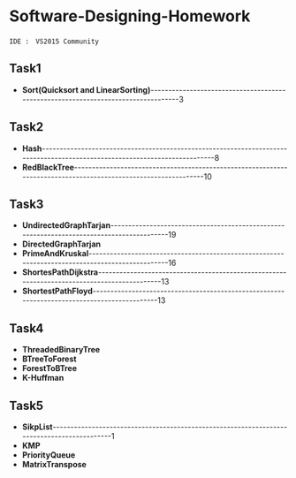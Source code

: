 # Software-Designing-Homework #
    IDE :　VS2015 Community
Task1
------------

* **Sort(Quicksort and LinearSorting)**----------------------------------------------------------------------------------3
    


Task2
------------  

* **Hash**---------------------------------------------------------------------------------------------------------------------------8
* **RedBlackTree**---------------------------------------------------------------------------------------------------------------10



Task3
------------


* **UndirectedGraphTarjan**------------------------------------------------------------------------------------------19
* **DirectedGraphTarjan**
* **PrimeAndKruskal**------------------------------------------------------------------------------------------------16
* **ShortesPathDijkstra**--------------------------------------------------------------------------------------------13
* **ShortestPathFloyd**--------------------------------------------------------------------------------------------13

Task4
------------

* **ThreadedBinaryTree**
* **BTreeToForest**
* **ForestToBTree**
* **K-Huffman**



Task5
------------

* **SikpList**-------------------------------------------------------------------------------------------1
* **KMP**
* **PriorityQueue**
* **MatrixTranspose**


